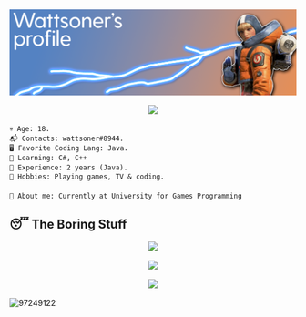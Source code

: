 <img src="https://raw.githubusercontent.com/97249122/97249122/main/github-banner.png" /> 

<p align = "center"><img src = "https://github-widgetbox.vercel.app/api/profile?username=97249122&data=followers,repositories,stars,commits"></p>

```diff 
💀 Age: 18.
📬 Contacts: wattsoner#8944.
🖥️ Favorite Coding Lang: Java.
👾 Learning: C#, C++
💼 Experience: 2 years (Java).
🌳 Hobbies: Playing games, TV & coding.

📜 About me: Currently at University for Games Programming 
```
  


## 😴 The Boring Stuff
<p align = "center"><img src="https://activity-graph.herokuapp.com/graph?username=97249122&theme=material-palenight"></p>

<p align = "center"><img src="https://github-readme-stats.vercel.app/api?username=97249122&show_icons=true&theme=palenight" /></p>

<p align="center"> <img src="https://github-readme-stats.vercel.app/api/top-langs/?username=97249122&layout=compact&theme=palenight" /></p>

<p> <img src="https://komarev.com/ghpvc/?username=97249122&color=blue" alt="97249122" /> </p>
